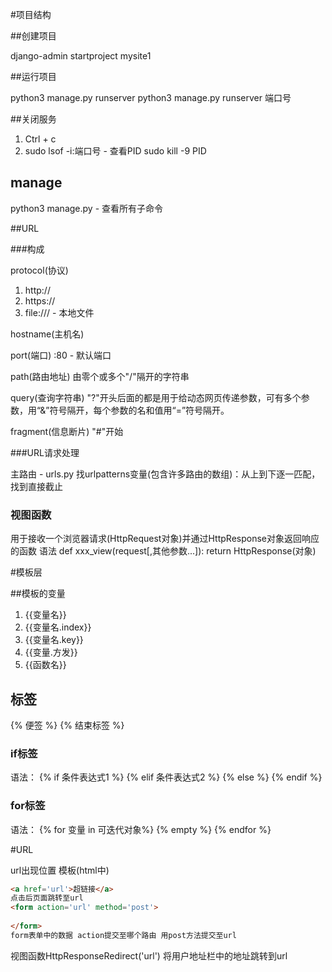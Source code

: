 #项目结构

##创建项目

django-admin startproject mysite1

##运行项目

python3 manage.py runserver
python3 manage.py runserver 端口号

##关闭服务

1. Ctrl + c
2. sudo lsof -i:端口号 - 查看PID
   sudo kill -9 PID

## manage

python3 manage.py - 查看所有子命令

##URL

###构成

protocol(协议)

1. http://
2. https://
3. file:/// - 本地文件

hostname(主机名)

port(端口)
:80 - 默认端口

path(路由地址)
由零个或多个"/"隔开的字符串

query(查询字符串)
"?"开头后面的都是用于给动态网页传递参数，可有多个参数，用“&”符号隔开，每个参数的名和值用“=”符号隔开。

fragment(信息断片)
"#"开始

###URL请求处理

主路由 - urls.py
找urlpatterns变量(包含许多路由的数组)：从上到下逐一匹配，找到直接截止

### 视图函数

用于接收一个浏览器请求(HttpRequest对象)并通过HttpResponse对象返回响应的函数
语法
def xxx_view(request[,其他参数.\.\.]):
	return HttpResponse(对象)

#模板层

##模板的变量

1. {{变量名}}
2. {{变量名.index}}
3. {{变量名.key}}
4. {{变量.方发}}
5. {{函数名}}

## 标签

{% 便签 %}
{% 结束标签 %}

### if标签

语法：
{% if 条件表达式1 %}
{% elif 条件表达式2 %}
{% else %}
{% endif %}

### for标签

语法：
{% for 变量 in 可迭代对象%}
{% empty %}
{% endfor %}

#URL

url出现位置
模板(html中)

~~~html
<a href='url'>超链接</a>
点击后页面跳转至url
<form action='url' method='post'>
    
</form>
form表单中的数据 action提交至哪个路由 用post方法提交至url
~~~

视图函数HttpResponseRedirect('url')
将用户地址栏中的地址跳转到url
